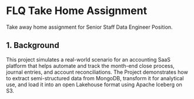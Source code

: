 # FLQ Take Home Assignment
Take away home assignment for Senior Staff Data Engineer Position. 

## 1. Background
This project simulates a real-world scenario for an accounting SaaS platform that helps automate and track the month-end close process, journal entries, and account reconciliations. 
The Project demonstrates how to extract semi-structured data from MongoDB, transform it for analytical use, and load it into an open Lakehouse format using Apache Iceberg on S3. 

